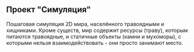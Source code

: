 ## Проект "Симуляция"
Пошаговая симуляция 2D мира, населённого травоядными и хищниками. Кроме существ, мир содержит ресурсы (траву), которым питаются травоядные, 
и статичные объекты (камни и мухоморы), с которыми нельзя взаимодействовать - они просто занимают место.
